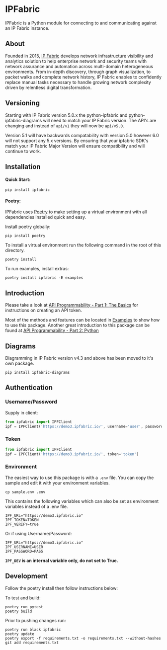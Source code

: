# IPFabric

IPFabric is a Python module for connecting to and communicating against an IP Fabric instance.

## About

Founded in 2015, [IP Fabric](https://ipfabric.io/) develops network infrastructure visibility and analytics solution to
help enterprise network and security teams with network assurance and automation across multi-domain heterogeneous
environments. From in-depth discovery, through graph visualization, to packet walks and complete network history, IP
Fabric enables to confidently replace manual tasks necessary to handle growing network complexity driven by relentless
digital transformation. 

## Versioning
Starting with IP Fabric version 5.0.x the python-ipfabric and python-ipfabric-diagrams will need to
match your IP Fabric version.  The API's are changing and instead of `api/v1` they will now be `api/v5.0`.

Version 5.1 will have backwards compatability with version 5.0 however 6.0 will not support any 5.x versions.
By ensuring that your ipfabric SDK's match your IP Fabric Major Version will ensure compatibility and will continue to work.

## Installation
#### Quick Start:
```
pip install ipfabric
```
#### Poetry:

IPFabric uses [Poetry](https://pypi.org/project/poetry/) to make setting up a virtual environment with all dependencies
installed quick and easy.

Install poetry globally:
```
pip install poetry
```
To install a virtual environment run the following command in the root of this directory.

```
poetry install
```

To run examples, install extras:
```
poetry install ipfabric -E examples
```
## Introduction

Please take a look at [API Programmability - Part 1: The Basics](https://ipfabric.io/blog/api-programmability-part-1/)
for instructions on creating an API token.

Most of the methods and features can be located in [Examples](examples) to show how to use this package. 
Another great introduction to this package can be found at [API Programmability - Part 2: Python](https://ipfabric.io/blog/api-programmability-python/)

## Diagrams

Diagramming in IP Fabric version v4.3 and above has been moved to it's own package.

```
pip install ipfabric-diagrams
```

## Authentication
### Username/Password
Supply in client:
```python
from ipfabric import IPFClient
ipf = IPFClient('https://demo3.ipfabric.io/', username='user', password='pass')
```

### Token
```python
from ipfabric import IPFClient
ipf = IPFClient('https://demo3.ipfabric.io/', token='token')
```

### Environment 
The easiest way to use this package is with a `.env` file.  You can copy the sample and edit it with your environment variables. 

```commandline
cp sample.env .env
```

This contains the following variables which can also be set as environment variables instead of a .env file.
```
IPF_URL="https://demo3.ipfabric.io"
IPF_TOKEN=TOKEN
IPF_VERIFY=true
```

Or if using Username/Password:
```
IPF_URL="https://demo3.ipfabric.io"
IPF_USERNAME=USER
IPF_PASSWORD=PASS
```

**`IPF_DEV` is an internal variable only, do not set to True.**

## Development
Follow the poetry install then follow instructions below:

To test and build:

```
poetry run pytest
poetry build
```

Prior to pushing changes run:
```
poetry run black ipfabric
poetry update
poetry export -f requirements.txt -o requirements.txt --without-hashes
git add requirements.txt
```
